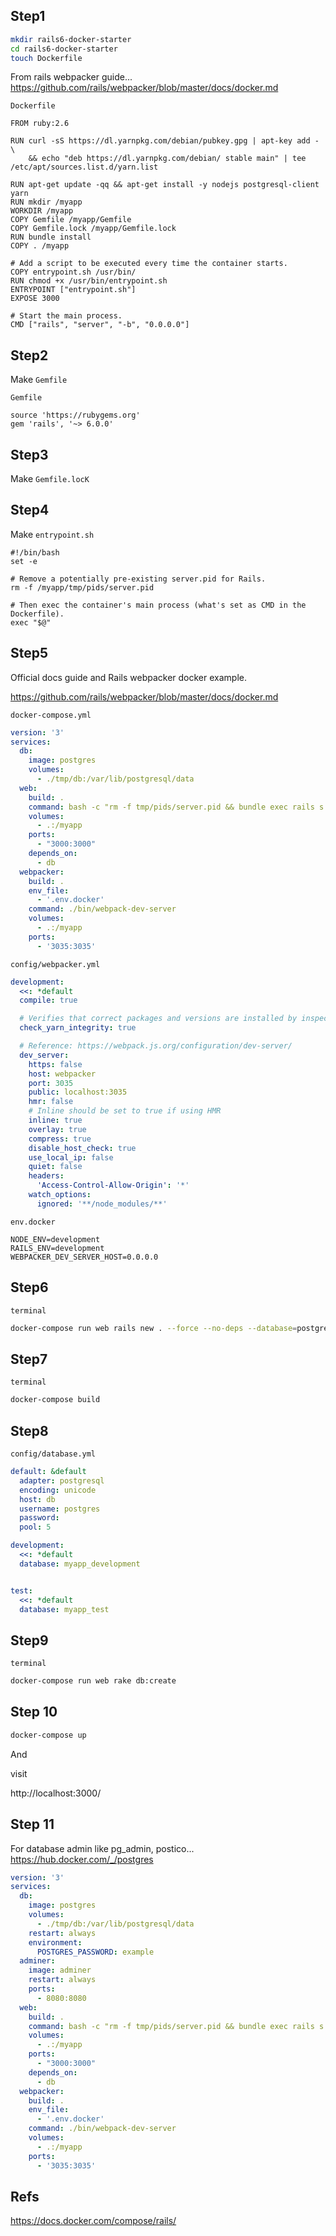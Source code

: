 ## Step1
```bash
mkdir rails6-docker-starter
cd rails6-docker-starter
touch Dockerfile
```

From rails webpacker guide...
https://github.com/rails/webpacker/blob/master/docs/docker.md

`Dockerfile`
```
FROM ruby:2.6

RUN curl -sS https://dl.yarnpkg.com/debian/pubkey.gpg | apt-key add - \
    && echo "deb https://dl.yarnpkg.com/debian/ stable main" | tee /etc/apt/sources.list.d/yarn.list

RUN apt-get update -qq && apt-get install -y nodejs postgresql-client yarn
RUN mkdir /myapp
WORKDIR /myapp
COPY Gemfile /myapp/Gemfile
COPY Gemfile.lock /myapp/Gemfile.lock
RUN bundle install
COPY . /myapp

# Add a script to be executed every time the container starts.
COPY entrypoint.sh /usr/bin/
RUN chmod +x /usr/bin/entrypoint.sh
ENTRYPOINT ["entrypoint.sh"]
EXPOSE 3000

# Start the main process.
CMD ["rails", "server", "-b", "0.0.0.0"]
```

## Step2
Make `Gemfile`

`Gemfile`
```
source 'https://rubygems.org'
gem 'rails', '~> 6.0.0'
```

## Step3
Make `Gemfile.locK`

## Step4
Make `entrypoint.sh`

```
#!/bin/bash
set -e

# Remove a potentially pre-existing server.pid for Rails.
rm -f /myapp/tmp/pids/server.pid

# Then exec the container's main process (what's set as CMD in the Dockerfile).
exec "$@"
```

## Step5
Official docs guide and Rails webpacker docker example.

https://github.com/rails/webpacker/blob/master/docs/docker.md

`docker-compose.yml`
```yaml
version: '3'
services:
  db:
    image: postgres
    volumes:
      - ./tmp/db:/var/lib/postgresql/data
  web:
    build: .
    command: bash -c "rm -f tmp/pids/server.pid && bundle exec rails s -p 3000 -b '0.0.0.0'"
    volumes:
      - .:/myapp
    ports:
      - "3000:3000"
    depends_on:
      - db
  webpacker:
    build: .
    env_file:
      - '.env.docker'
    command: ./bin/webpack-dev-server
    volumes:
      - .:/myapp
    ports:
      - '3035:3035'
```

`config/webpacker.yml`
```yml hl_lines="11"
development:
  <<: *default
  compile: true

  # Verifies that correct packages and versions are installed by inspecting package.json, yarn.lock, and node_modules
  check_yarn_integrity: true

  # Reference: https://webpack.js.org/configuration/dev-server/
  dev_server:
    https: false
    host: webpacker
    port: 3035
    public: localhost:3035
    hmr: false
    # Inline should be set to true if using HMR
    inline: true
    overlay: true
    compress: true
    disable_host_check: true
    use_local_ip: false
    quiet: false
    headers:
      'Access-Control-Allow-Origin': '*'
    watch_options:
      ignored: '**/node_modules/**'

```



`env.docker`
```
NODE_ENV=development
RAILS_ENV=development
WEBPACKER_DEV_SERVER_HOST=0.0.0.0
```


## Step6

`terminal`
```bash
docker-compose run web rails new . --force --no-deps --database=postgresql
```


## Step7

`terminal`
```bash
docker-compose build
```


## Step8
`config/database.yml`
```yml
default: &default
  adapter: postgresql
  encoding: unicode
  host: db
  username: postgres
  password:
  pool: 5

development:
  <<: *default
  database: myapp_development


test:
  <<: *default
  database: myapp_test
```

## Step9

`terminal`
```bash
docker-compose run web rake db:create
```

## Step 10
```bash
docker-compose up
```

And 

visit

http://localhost:3000/


## Step 11
For database admin like pg_admin, postico...
https://hub.docker.com/_/postgres

```yml hl_lines="10 11 12 13 14"
version: '3'
services:
  db:
    image: postgres
    volumes:
      - ./tmp/db:/var/lib/postgresql/data
    restart: always
    environment:
      POSTGRES_PASSWORD: example
  adminer:
    image: adminer
    restart: always
    ports:
      - 8080:8080
  web:
    build: .
    command: bash -c "rm -f tmp/pids/server.pid && bundle exec rails s -p 3000 -b '0.0.0.0'"
    volumes:
      - .:/myapp
    ports:
      - "3000:3000"
    depends_on:
      - db
  webpacker:
    build: .
    env_file:
      - '.env.docker'
    command: ./bin/webpack-dev-server
    volumes:
      - .:/myapp
    ports:
      - '3035:3035'
```


## Refs
https://docs.docker.com/compose/rails/